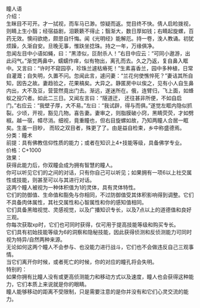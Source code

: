 <title>瞳人语</title>
<meta name="GENERATOR" content="WinCHM">
<meta http-equiv="Content-Type" content="text/html; charset=gb2312">
<br>瞳人语
<br>介绍：
<br>        生眯目不可开。才一拭视，而车马已渺。惊疑而返。觉目终不快。倩人启睑拨视，则睛上生小翳；经宿益剧，泪簌簌不得止；翳渐大，数日厚如钱；右睛起旋螺，百药无效。懊闷欲绝，颇思自忏悔。闻《光明经》能解厄。持一卷，浼人教诵。初犹烦躁，久渐自安。旦晚无事，惟趺坐捻珠。持之一年，万缘俱净。
<br>        忽闻左目中小语如蝇，曰：“黑漆似，叵耐杀人！”右目中应云：“可同小遨游，出此闷气。”渐觉两鼻中，蠕蠕作痒，似有物出，离孔而去。久之乃返，复自鼻入眶中。又言曰：“许时不窥园亭，珍珠兰遽枯瘠死！”生素喜香兰，园中多种植，日常自灌溉；自失明，久置不问。忽闻此言，遽问妻：“兰花何使憔悴死？”妻诘其所自知，因告之故。妻趋验之，花果槁矣。大异之。静匿房中以俟之，见有小人自生鼻内出，大不及豆，营营然竟出门去。渐远，遂迷所在。俄，连臂归，飞上面，如蜂蚁之投穴者。如此二三日。又闻左言曰：“隧道迂， 还往甚非所便，不如自启门。”右应云：“我壁子厚，大不易。”左曰：“我试辟，得与而俱。”遂觉左眶内隐似抓裂。少顷，开视，豁见几物。喜告妻。妻审之，则脂膜破小窍，黑睛荧荧，才如劈椒。越一宿，幛尽消。细视，竟重瞳也，但右目旋螺如故，乃知两瞳人合居一眶矣。生虽一目眇， 而较之双目者，殊更了了。由是益自检束，乡中称盛德焉。
<br>分类：瞳术
<br>前提：具有佛教信仰性质的能力；或者在知识上4+技能等级，具备佛学专业。
<br>价格：C+1000
<br>效果：
<br>       获得此能力后，你双瞳会成为拥有智慧的瞳人。
<br>       你可以听见它们的之间的对话，只有你自己可以听见；如果拥有一项6以上社交属性或技能，则甚至可以与其进行对话。
<br>        这两个瞳人被视为一种体积值为1的灵体，具有灵体特性。
<br>       它们的防御值、生命值和豁免与你相同，不过防御值受其体积影响得到调整。它们不具备肉体属性，其社交属性和心智属性和你的感知值相同。
<br>        它们具备黑暗视觉、灵感视觉，以及广播知识专长，以及7点以上的道德值和良好三观。
<br>        你每次获取xp时，它们也可同时获得，仅可用于提高技能等级和购买专长。
<br>        它们具有初始技能等级为6的洞察和隐秘技能，因此获得侦测和反侦测能力可同时视为特异/自然两种来源。
<br>        无论如何这两个瞳人不会参与、也没能力进行战斗，它们也不会做违反自己三观事情。
<br>       当它们离开你时候，或者死亡的时候，你的对应的瞳孔将会失明。
<br>        特别的：
<br>        如果你拥有比瞳人没有或更高侦测能力和移动方式以及速度，瞳人也会获得这种能力，它们本质上来说就是你的眼睛。
<br>        瞳人能够移动的距离不受限制，只是需要注意的是你并没有和它们心灵交流的能力。 
<br>        
<br>